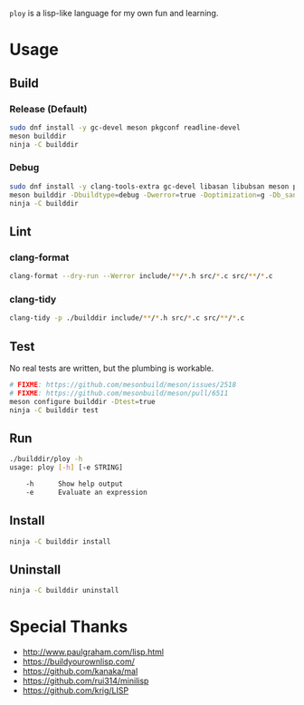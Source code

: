 `ploy` is a lisp-like language for my own fun and learning.

# Usage

## Build

### Release (Default)

```sh
sudo dnf install -y gc-devel meson pkgconf readline-devel
meson builddir
ninja -C builddir
```

### Debug

```sh
sudo dnf install -y clang-tools-extra gc-devel libasan libubsan meson pkgconf readline-devel
meson builddir -Dbuildtype=debug -Dwerror=true -Doptimization=g -Db_sanitize=address,undefined
ninja -C builddir
```

## Lint

### clang-format

```sh
clang-format --dry-run --Werror include/**/*.h src/*.c src/**/*.c
```

### clang-tidy

```sh
clang-tidy -p ./builddir include/**/*.h src/*.c src/**/*.c
```

## Test

No real tests are written, but the plumbing is workable.

```sh
# FIXME: https://github.com/mesonbuild/meson/issues/2518
# FIXME: https://github.com/mesonbuild/meson/pull/6511
meson configure builddir -Dtest=true
ninja -C builddir test
```

## Run

```sh
./builddir/ploy -h
usage: ploy [-h] [-e STRING]

    -h      Show help output
    -e      Evaluate an expression
```

## Install

```sh
ninja -C builddir install
```

## Uninstall

```sh
ninja -C builddir uninstall
```

# Special Thanks

- http://www.paulgraham.com/lisp.html
- https://buildyourownlisp.com/
- https://github.com/kanaka/mal
- https://github.com/rui314/minilisp
- https://github.com/krig/LISP
